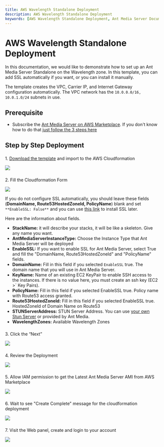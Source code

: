 ```yaml
---
title: AWS Wavelength Standalone Deployment 
description: AWS Wavelength Standalone Deployment
keywords: [AWS Wavelength Standalone Deployment, Ant Media Server Documentation, Ant Media Server Tutorials]
---
```


# AWS Wavelength Standalone Deployment

In this documentation, we would like to demonstrate how to set up an Ant Media Server Standalone on the Wavelength zone. In this template, you can add SSL automatically if you want, or you can install it manually.

The template creates the VPC, Carrier IP, and Internet Gateway configuration automatically. The VPC network has the ```10.0.0.0/16, 10.0.1.0/24``` subnets in use.

Prerequisite
------------

*   Subscribe the [Ant Media Server on AWS Marketplace](https://aws.amazon.com/marketplace/pp/prodview-464ritgzkzod6). If you don't know how to do that [just follow the 3 steps here](/guides/clustering-and-scaling/aws/scale-with-aws-cloudformation/)

Step by Step Deployment
-----------------------

### 

1\. [Download the template](https://raw.githubusercontent.com/ant-media/Scripts/master/cloudformation/wavelength/ams-wavelength-standalone.yaml) and import to the AWS Cloudformation

![](@site/static/img/wavelength-standalone-1.png)

### 

2\. Fill the Cloudformation Form

![](@site/static/img/wavelength-standalone-2.png)

If you do not configure SSL automatically, you should leave these fields (**DomainName, Route53HostedZoneId, PolicyName**) blank and set ```**EnableSSL: False**``` and you can use [this link](/guides/installing-on-linux/setting-up-ssl/) to install SSL later.

Here are the information about fields.

*   **StackName:** it will describe your stacks, it will be like a skeleton. Give any name you want.
*   **AntMediaServerInstanceType:** Choose the Instance Type that Ant Media Server will be deployed
*   **EnableSSL:** If you want to enable SSL for Ant Media Server, select True and fill the "DomainName, Route53HostedZoneId" and "PolicyName" fields.
*   **DomainName:** Fill in this field if you selected ```EnableSSL``` true. The domain name that you will use in Ant Media Server.
*   **KeyName:** Name of an existing EC2 KeyPair to enable SSH access to the instances. If there is no value here, you must create an ssh key (EC2 >` Key Pairs).
*   **PolicyName:** Fill in this field if you selected EnableSSL true. Policy name with Route53 access granted.
*   **Route53HostedZoneId:** Fill in this field if you selected EnableSSL true. HostedZoneId of Domain Name on Route53
*   **STUNServerAddress:** STUN Server Address. You can use [your own Stun Server](https://raw.githubusercontent.com/ant-media/Scripts/master/cloudformation/wavelength/stunserver.yaml) or provided by Ant Media.
*   **WavelengthZones:** Available Wavelength Zones

### 

3\. Click the “Next”

![](@site/static/img/wavelength-standalone-3.png)

### 

4\. Review the Deployment

![](@site/static/img/wavelength-standalone-4-1.png)

### 

5\. Allow IAM permission to get the Latest Ant Media Server AMI from AWS Marketplace

![](@site/static/img/wavelength-standalone-4-2.png)

### 

6\. Wait to see "Create Complete" message for the cloudformation deployment

![](@site/static/img/wavelength-standalone-5.png)

### 

7\. Visit the Web panel, create and login to your account

![](@site/static/img/wavelength-standalone-6.png)